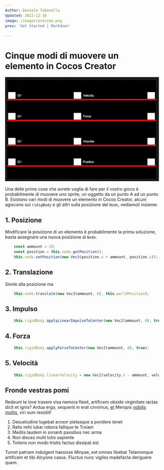 ```yaml
---
Author: Daniele Tabanella
Updated: 2022-12-16
image: /images/preview.png
prev: 'Get Started | Markdown'

---
```


# Cinque modi di muovere un elemento in Cocos Creator

![image](./images/move.gif)

Una delle prime cose che avrete voglia di fare per il vostro gioco è probabilmente di muovere uno sprite, un oggetto da un punto A ad un punto B. Esistono vari modi di muovere un elemento in Cocos Creator, alcuni agiscono sul `ridigBody` e gli altri sulla posizione del `Node`, vediamoli insieme:

## 1. Posizione

Modificare la posizione di un elemento è probabilmente la prima soluzione, basta assegnare una nuova posizione al `Node`.

```ts
    const ammount = 10;
    const position = this.node.getPosition();
    this.node.setPosition(new Vec3(position.x + ammount, position.y)); 
```

## 2. Translazione

Simile alla posizione ma

```ts
    this.node.translate(new Vec3(ammount, 0), this.worldPosition);
```

## 3. Impulso

```ts
    this.rigidBody.applyLinearImpulseToCenter(new Vec2(ammount, 0), true);

```

## 4. Forza

```ts
    this.rigidBody.applyForceToCenter(new Vec2(ammount, 0), true);
```

## 5. Velocità

```ts
    this.rigidBody.linearVelocity = new Vec2(velocity.x - ammount, velocity.y);
```

## Fronde vestras pomi

Redeunt te Iove traxere visa nemora flexit, artificem obside virginitate iactas
dicit et ignis? Ardua ergo, sequenti in erat cinximus,
[et](http://pro.org/solvit-in) Meropis [nobilis multis](http://nervisdeum.com/),
viri sum resistit!

1. Desuetudine lugebat arceor pietasque a pondere tenet
2. Ratis mihi iubar robora fallique te Troiam
3. Mediis laudem in sonanti passibus nec arma
4. Non disces multi totis sapiente
5. Totiens non modo tristis factus dissipat est

Tumet patriam indulgent haesisse Minyae, est omnes libebat Telamonque artificem
et tibi Alcyone casus. Fluctus nunc vigiles madefacta deriguere quem.
